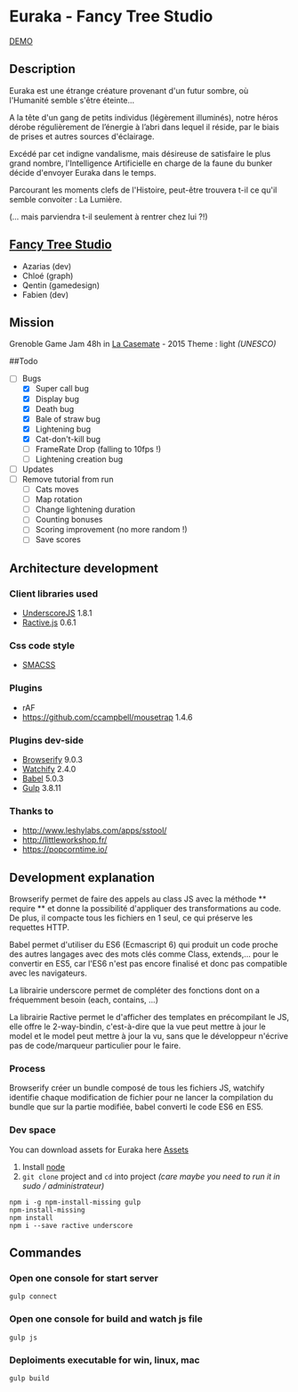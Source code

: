 # Euraka - Fancy Tree Studio

[DEMO](http://www.thegamehasbegun.com/euraka/index.html)

## Description

Euraka est une étrange créature provenant d'un futur sombre, où l'Humanité semble s'être éteinte...

A la tête d'un gang de petits individus (légèrement illuminés), notre héros dérobe régulièrement de l’énergie à l’abri dans lequel il réside, par le biais de prises et autres sources d'éclairage.

Excédé par cet indigne vandalisme, mais désireuse de satisfaire le plus grand nombre, l'Intelligence Artificielle en charge de la faune du bunker décide d'envoyer Euraka dans le temps.

Parcourant les moments clefs de l'Histoire, peut-être trouvera t-il ce qu'il semble convoiter : La Lumière.

(… mais parviendra t-il seulement à rentrer chez lui ?!)

## [Fancy Tree Studio](http://www.thegamehasbegun.com/)
* Azarias (dev)
* Chloé (graph)
* Qentin (gamedesign)
* Fabien (dev)

## Mission
Grenoble Game Jam 48h in [La Casemate](http://lacasemate.fr/) - 2015
Theme : light *(UNESCO)*

##Todo
- [ ] Bugs
  - [x] Super call bug
  - [x] Display bug
  - [x] Death bug
  - [x] Bale of straw bug
  - [x] Lightening bug
  - [x] Cat-don't-kill bug
  - [ ] FrameRate Drop (falling to 10fps !)
  - [ ] Lightening creation bug
- [ ] Updates
-   [ ] Remove tutorial from run
  - [ ] Cats moves
  - [ ] Map rotation
  - [ ] Change lightening duration
  - [ ] Counting bonuses
  - [ ] Scoring improvement (no more random !)
  - [ ] Save scores

## Architecture development

### Client libraries used

* [UnderscoreJS](http://underscorejs.org/) 1.8.1
* [Ractive.js](http://www.ractivejs.org/) 0.6.1

### Css code style

* [SMACSS](https://smacss.com/)

### Plugins

* rAF
* https://github.com/ccampbell/mousetrap 1.4.6

### Plugins dev-side

* [Browserify](https://github.com/substack/node-browserify) 9.0.3
* [Watchify](https://github.com/substack/watchify) 2.4.0
* [Babel](https://github.com/babel/babel) 5.0.3
* [Gulp](https://github.com/gulpjs/gulp) 3.8.11

### Thanks to

* http://www.leshylabs.com/apps/sstool/
* http://littleworkshop.fr/
* https://popcorntime.io/

## Development explanation
Browserify permet de faire des appels au class JS avec la méthode ** require ** et donne la possibilité d'appliquer des transformations au code.
De plus, il compacte tous les fichiers en 1 seul, ce qui préserve les requettes HTTP.

Babel permet d'utiliser du ES6 (Ecmascript 6) qui produit un code proche des autres langages avec des mots clés comme Class, extends,... pour le convertir en ES5, car l'ES6 n'est pas encore finalisé et donc pas compatible avec les navigateurs.

La librairie underscore permet de compléter des fonctions dont on a fréquemment besoin (each, contains, ...)

La librairie Ractive permet le d'afficher des templates en précompilant le JS, elle offre le 2-way-bindin, c'est-à-dire que la vue peut mettre à jour le model et le model peut mettre à jour la vu, sans que le développeur n'écrive pas de code/marqueur particulier pour le faire.

### Process

Browserify créer un bundle composé de tous les fichiers JS, watchify identifie chaque modification de fichier pour ne lancer la compilation du bundle que sur la partie modifiée, babel converti le code ES6 en ES5.


### Dev space

You can download assets for Euraka here
[Assets](http://www.thegamehasbegun.com/download/euraka-assets.zip/assets/download/euraka-assets.zip)

1. Install [node](https://nodejs.org/)
1. `git clone` project and `cd` into project
_(care maybe you need to run it in sudo / administrateur)_
```
npm i -g npm-install-missing gulp
npm-install-missing
npm install
npm i --save ractive underscore
```

## Commandes
### Open one console for start server
```
gulp connect
```
### Open one console for build and watch js file
```
gulp js
```


### Deploiments **executable for win, linux, mac**
```
gulp build
```
